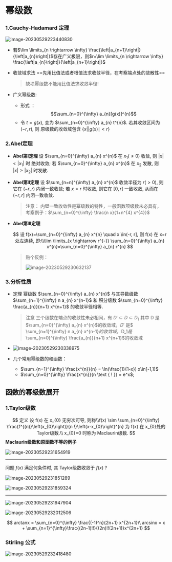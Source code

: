 # 幂级数

### 1.Cauchy-Hadamard 定理

![image-20230529223440830](https://raw.githubusercontent.com/hanleo001/img/main/image-20230529223440830.png)

- 若$\lim \limits_{n \rightarrow \infty} \frac{\left|a_{n+1}\right|}{\left|a_{n}\right|}$存在广义极限，则$r=\lim \limits_{n \rightarrow \infty} \frac{\left|a_{n}\right|}{\left|a_{n+1}\right|}$

- 收敛域求法 ==先用比值法或者根值法求收敛半径，在考察端点处的敛散性==

  > 缺项幂级数不能用比值法求收敛半径!

- 广义幂级数:

  - 形式 ：$$\sum_{n=0}^{\infty} a_{n}[g(x)]^{n}$$
  - 令 $t=g(x)$, 变为 $\sum_{n=0}^{\infty} a_{n} t^{n}$. 若其收敛区间为 $(-r, r)$, 则 原级数的收敛域包含 $\{x|| g(x) \mid<r\}$

### 2.Abel定理

- **Abel第I定理** 设 $\sum_{n=0}^{\infty} a_{n} x^{n}$ 在 $x_{1}(\neq 0)$ 收敛, 则 $|x|<\left|x_{1}\right|$ 时 绝对收敛; 若 $\sum_{n=0}^{\infty} a_{n} x^{n}$ 在 $x_{2}$ 发散, 则 $|x|>\left|x_{2}\right|$ 时发散.

- **Abel第II定理** 设 $\sum_{n=n}^{\infty} a_{n} x^{n}$ 收敛半径为 $r(>0)$, 则它在 $(-r, r)$ 内闭一致收敛; 若 $x=r$ 时收敛, 则它在 $[0, r]$ 一致收敛, 从而在 $(-r, r]$ 内闭一致收敛.

  >注意： 内壁一致收敛性是幂级数的特性，一般函数项级数未必具有， 考察例子：$\sum_{n=0}^{\infty} \frac{n x}{1+n^{4} x^{4}}$

- **Abel第III定理** 

  
  $$
  设 f(x)=\sum_{n=0}^{\infty} a_{n} x^{n} \quad x \in(-r, r],
  则 f(x) 在 x=r 处左连续, 即:\\\lim \limits_{x \rightarrow r^{-}} \sum_{n=0}^{\infty} a_{n} x^{n}=\sum_{n=0}^{\infty} a_{n} r^{n}
  $$

  > 贴个反例：
  >
  > ![image-20230529230632137](https://raw.githubusercontent.com/hanleo001/img/main/image-20230529230632137.png)

### 3.分析性质

- 定理 幂级数 $\sum_{n=0}^{\infty} a_{n} x^{n}$ 与其导数级数 $\sum_{n=1}^{\infty} n a_{n} x^{n-1}$ 和 积分级数 $\sum_{n=0}^{\infty} \frac{a_{n}}{n+1} x^{n+1}$ 的收敛半径相等. 

  > 注意 三个级数在端点的收敛性未必相同，有 $D' \subset D \subset D_1$ 其中 D 是$\sum_{n=0}^{\infty} a_{n} x^{n}$的收敛域，$D'$ 是$ \sum_{n=1}^{\infty} n a_{n} x^{n-1}$的收敛域，$D_1$是$\sum_{n=0}^{\infty} \frac{a_{n}}{n+1} x^{n+1}$的收敛域

- 
    ![image-20230529230338975](https://raw.githubusercontent.com/hanleo001/img/main/image-20230529230338975.png)

- 几个常用幂级数的和函数：
  - $\sum_{n=1}^{\infty} \frac{x^{n}}{n} = \ln(\frac{1}{1-x}) x\in[-1,1)$ 
  - $\sum_{n=0}^{\infty} \frac{x^{n}}{n \text { ! }} = e^x$;

## 函数的幂级数展开

### 1.Taylor级数


$$
定义 设 f(x) 在 x_{0} 无穷次可导, 则称\\f(x) \sim \sum_{n=0}^{\infty} \frac{f^{(n)}\left(x_{0}\right)}{n !}\left(x-x_{0}\right)^{n}
为 f(x) 在 x_{0}处的 Taylor级数.\\
x_{0}=0 时称为 Maclaurin级数.
$$
**Maclaurin级数和原函数不等的例子**

![image-20230529231654919](https://raw.githubusercontent.com/hanleo001/img/main/image-20230529231654919.png)

---

问题 $f(x)$ 满足何条件时, 其 Taylor级数收敛于 $f(x)$ ?

![image-20230529231851289](https://raw.githubusercontent.com/hanleo001/img/main/image-20230529231851289.png)

![image-20230529231859324](https://raw.githubusercontent.com/hanleo001/img/main/image-20230529231859324.png)

---

![image-20230529231947904](https://raw.githubusercontent.com/hanleo001/img/main/image-20230529231947904.png)

![image-20230529232012506](https://raw.githubusercontent.com/hanleo001/img/main/image-20230529232012506.png)



$$
arctanx = \sum_{n=0}^{\infty} \frac{(-1)^n}{2n+1} x^{2n+1}\\
arcsinx = x + \sum_{n=1}^{\infty}\frac{(2n-1)!!}{(2n)!!(2n+1)}x^{2n+1}
$$


### Stirling 公式

![image-20230529232418480](https://raw.githubusercontent.com/hanleo001/img/main/image-20230529232418480.png)

